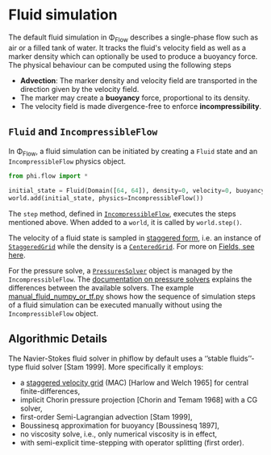 # Fluid simulation

The default fluid simulation in Φ<sub>Flow</sub> describes a single-phase flow such as air or a filled tank of water.
It tracks the fluid's velocity field as well as a marker density which can optionally be used to produce a buoyancy force.
The physical behaviour can be computed using the following steps

- **Advection**: The marker density and velocity field are transported in the direction given by the velocity field.
- The marker may create a **buoyancy** force, proportional to its density.
- The velocity field is made divergence-free to enforce **incompressibility**.


## `Fluid` and `IncompressibleFlow`

In Φ<sub>Flow</sub>, a fluid simulation can be initiated by creating a `Fluid` state and an `IncompressibleFlow` physics object.

```python
from phi.flow import *

initial_state = Fluid(Domain([64, 64]), density=0, velocity=0, buoyancy_factor=0.1)
world.add(initial_state, physics=IncompressibleFlow())

```

The `step` method, defined in [`IncompressibleFlow`](../phi/physics/fluid.py), executes the steps mentioned above.
When added to a `world`, it is called by `world.step()`.

The velocity of a fluid state is sampled in [staggered form](Staggered_Grids.md), i.e. an instance of
[`StaggeredGrid`](../phi/field/_staggered_grid.py) while the density is a [`CenteredGrid`](../phi/field/_grid.py).
For more on [Fields, see here](Fields.md).

For the pressure solve, a [`PressuresSolver`](../phi/physics/pressuresolver/base.py) object is managed by the `IncompressibleFlow`.
The [documentation on pressure solvers](Pressure_Solvers.md) explains the differences between the available solvers.
The example [manual_fluid_numpy_or_tf.py](../demos/manual_fluid_numpy_or_tf.py) shows how the
sequence of simulation steps of a fluid simulation can be executed manually without
using the `IncompressibleFlow` object.


## Algorithmic Details

The Navier-Stokes fluid solver in phiflow by default uses a ‘’stable fluids’’-type fluid solver [Stam 1999].
More specifically it employs:
- a [staggered  velocity grid](Staggered_Grids.md) (MAC) [Harlow and Welch 1965] for central finite-differences,
- implicit Chorin pressure projection [Chorin and Temam 1968] with a CG solver,
- first-order Semi-Lagrangian advection [Stam 1999],
- Boussinesq approximation for buoyancy [Boussinesq 1897],
- no viscosity solve, i.e., only numerical viscosity is in effect,
- with semi-explicit time-stepping with operator splitting (first order).
